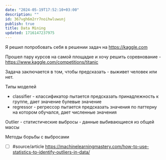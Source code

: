 ```yaml
---
date: "2024-05-19T17:52:10+03:00"
description: ""
id: 367vgh6m2rr7noihwluwunj
publish: true
title: Data Mining
updated: 1716147237975
---
```


Я решил попробовать себя в решении задач на <https://kaggle.com>

Прошел пару курсов на самой площадке и хочу решить соревнование - <https://www.kaggle.com/competitions/titanic>

Задача заключается в том, чтобы предсказать - выживет человек или нет.

Типы моделей

- classifier - классификатор пытается предсказать принадлежность к группе, дает значение булевые значение
- regressor - регрессор пытается предсказать значения по паттерну на котором обучался, дает численные значения 

Outlier - статистические выбросы - данные выбивающиеся из общей массы

Методы борьбы с выбросами 
- [ ] #source/article <https://machinelearningmastery.com/how-to-use-statistics-to-identify-outliers-in-data/>

